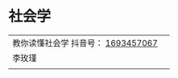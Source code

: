 # 社会学

|                                                                                                                 |   |
| --------------------------------------------------------------------------------------------------------------- | - |
| 教你读懂社会学 抖音号： [1693457067](https://www.douyin.com/user/MS4wLjABAAAAgWBajCqXJLehU1itawx4IFNyVZDKVgV8YEb4\_tmywqY) |   |
| 李玫瑾                                                                                                             |   |
|                                                                                                                 |   |
